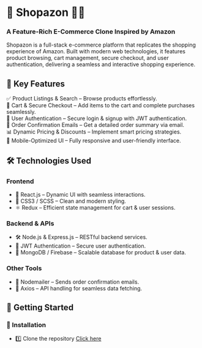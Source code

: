 # 🛒 Shopazon 🏬✨  

### A Feature-Rich E-Commerce Clone Inspired by Amazon  

Shopazon is a full-stack e-commerce platform that replicates the shopping experience of Amazon. Built with modern web technologies, it features product browsing, cart management, secure checkout, and user authentication, delivering a seamless and interactive shopping experience.  

## 🎯 Key Features  

✅ Product Listings & Search – Browse products effortlessly.  
🛒 Cart & Secure Checkout – Add items to the cart and complete purchases seamlessly.  
🔐 User Authentication – Secure login & signup with JWT authentication.  
📩 Order Confirmation Emails – Get a detailed order summary via email.  
📊 Dynamic Pricing & Discounts – Implement smart pricing strategies.  
📱 Mobile-Optimized UI – Fully responsive and user-friendly interface.  

## 🛠️ Technologies Used  

### Frontend  
- 🚀 React.js – Dynamic UI with seamless interactions.  
- 🎨 CSS3 / SCSS – Clean and modern styling.  
- ⚛ Redux – Efficient state management for cart & user sessions.  

### Backend & APIs  
- 🛠 Node.js & Express.js – RESTful backend services.  
- 🔐 JWT Authentication – Secure user authentication.  
- 📡 MongoDB / Firebase – Scalable database for product & user data.  

### Other Tools  
- 📩 Nodemailer – Sends order confirmation emails.  
- 🚀 Axios – API handling for seamless data fetching.  

## 🚀 Getting Started  

### 📌 Installation  
- 1️⃣ Clone the repository [Click here](https://github.com/Sabal-Subedi/Shopazon.git)
